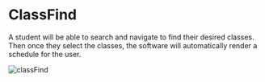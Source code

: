 # ClassFind
A student will be able to search and navigate to find their desired classes. Then once they select the classes, the software will automatically render a schedule for the user.

![classFind](https://user-images.githubusercontent.com/64310147/102638655-d77fbb80-4125-11eb-93fc-aa1f023464c4.png)

